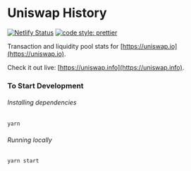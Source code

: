 # Uniswap History

[![Netlify Status](https://api.netlify.com/api/v1/badges/fe433ca1-042b-40c1-890f-a92fd74ecc00/deploy-status)](https://app.netlify.com/sites/uniswap-info/deploys)
[![code style: prettier](https://img.shields.io/badge/code_style-prettier-ff69b4.svg?style=flat-square)](https://github.com/prettier/prettier)

Transaction and liquidity pool stats for [https://uniswap.io](https://uniswap.io).

Check it out live: [https://uniswap.info](https://uniswap.info).

### To Start Development

###### Installing dependencies
```bash
yarn
```

###### Running locally
```bash
yarn start
```
